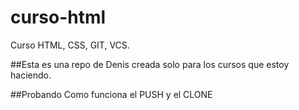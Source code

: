 # curso-html
Curso HTML, CSS, GIT, VCS. 

##Esta es una repo de Denis creada solo para los cursos que estoy haciendo.


##Probando Como funciona el PUSH y el CLONE